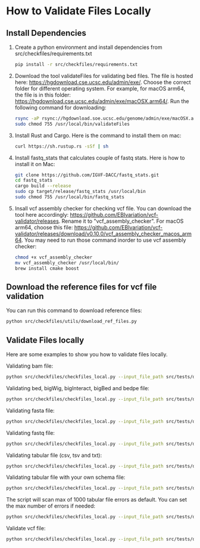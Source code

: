 # How to Validate Files Locally

## Install Dependencies

1. Create a python environment and install dependencies from src/checkfiles/requirements.txt

    ```bash
    pip install -r src/checkfiles/requirements.txt
    ```

2. Download the tool validateFiles for validating bed files. The file is hosted here: <https://hgdownload.cse.ucsc.edu/admin/exe/>. Choose the correct folder for different operating system. For example, for macOS arm64, the file is in this folder: <https://hgdownload.cse.ucsc.edu/admin/exe/macOSX.arm64/>. Run the following command for downloading:

    ```bash
    rsync -aP rsync://hgdownload.soe.ucsc.edu/genome/admin/exe/macOSX.arm64/validateFiles /usr/local/bin/
    sudo chmod 755 /usr/local/bin/validateFiles
    ```

3. Install Rust and Cargo. Here is the command to install them on mac:

    ```bash
    curl https://sh.rustup.rs -sSf | sh
    ```

4. Install fastq_stats that calculates couple of fastq stats. Here is how to install it on Mac:

    ```bash
    git clone https://github.com/IGVF-DACC/fastq_stats.git
    cd fastq_stats
    cargo build --release
    sudo cp target/release/fastq_stats /usr/local/bin
    sudo chmod 755 /usr/local/bin/fastq_stats
    ```

5. Insall vcf assembly checker for checking vcf file. You can download the tool here accordingly: <https://github.com/EBIvariation/vcf-validator/releases>. Rename it to "vcf_assembly_checker". For macOS arm64, choose this file: <https://github.com/EBIvariation/vcf-validator/releases/download/v0.10.0/vcf_assembly_checker_macos_arm64>.  You may need to run those command inorder to use vcf assembly checker:

    ```bash
    chmod +x vcf_assembly_checker
    mv vcf_assembly_checker /usr/local/bin/
    brew install cmake boost
    ```

## Download the reference files for vcf file validation

You can run this command to download reference files:

```bash
python src/checkfiles/utils/download_ref_files.py
```

## Validate Files locally

Here are some examples to show you how to validate files locally.

Validating bam file:

```bash
python src/checkfiles/checkfiles_local.py --input_file_path src/tests/data/ENCFF206HGF.bam --file_format bam --md5sum 2d3b7df013d257c7052c084d93ff9026
```

Validating bed, bigWig, bigInteract, bigBed and bedpe file:

```bash
python src/checkfiles/checkfiles_local.py --input_file_path src/tests/data/ENCFF597JNC.bed.gz --file_format bed --file_format_type bed3 --assembly GRCh38 --md5sum d1bae8af8fec54424cff157134652d26
```

Validating fasta file:

```bash
python src/checkfiles/checkfiles_local.py --input_file_path src/tests/data/ENCFF329FTG.fasta.gz --file_format fasta --md5sum c8c18396efe2a44e93f613d00c00823d
```

Validating fastq file:

```bash
python src/checkfiles/checkfiles_local.py --input_file_path src/tests/data/ENCFF594AYI.fastq.gz --file_format fastq --md5sum 3e814f4af7a4c13460584b26fbe32dc4
```

Validating tabular file (csv, tsv and txt):

```bash
python src/checkfiles/checkfiles_local.py --input_file_path src/tests/data/guide_rna_sequences_invalid.tsv.gz --file_format tsv --content_type "guide RNA sequences" --md5sum b8bfdca28ddbcc74128e3e3bb5febe24
```

Validating tabular file with your own schema file:

```bash
python src/checkfiles/checkfiles_local.py --input_file_path src/tests/data/guide_rna_sequences_invalid.tsv.gz --file_format tsv --content_type "guide RNA sequences" --md5sum b8bfdca28ddbcc74128e3e3bb5febe24 --tabular_file_schema_path src/schemas/table_schemas/element_quant.json
```

The script will scan max of 1000 tabular file errors as default. You can set the max number of errors if needed:

```bash
python src/checkfiles/checkfiles_local.py --input_file_path src/tests/data/guide_rna_sequences_invalid.tsv.gz --file_format tsv --content_type "guide RNA sequences" --md5sum b8bfdca28ddbcc74128e3e3bb5febe24 --max_tabular_file_errors 100
```

Validate vcf file:

```bash
python src/checkfiles/checkfiles_local.py --input_file_path src/tests/data/chry_variants_sample_valid.vcf.gz --file_format vcf --assembly GRCh38 --md5sum 99b7b2c055d087565970221a4845fa7f
```
